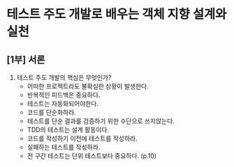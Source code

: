 # 테스트 주도 개발로 배우는 객체 지향 설계와 실천
## [1부] 서론
1. 테스트 주도 개발의 핵심은 무엇인가?
    - 어떠한 프로젝트라도 불확실한 상황이 발생한다.
    - 반복적인 피드백은 중요하다.
    - 테스트는 자동화되어야한다.
    - 코드를 단순화하라.
    - 테스트를 단순 결과를 검증하기 위한 수단으로 쓰지않는다.
    - TDD의 테스트는 설계 활동이다.
    - 코드를 작성하기 이전에 테스트를 작성하라.
    - 실패하는 테스트를 작성하라.
    - 전 구간 테스트는 단위 테스트보다 중요하다. (p.10)